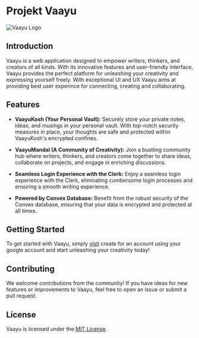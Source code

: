 # Projekt Vaayu

![Vaayu Logo](https://utfs.io/f/1066f37a-db10-4411-8c2d-276c1c868ad7-5nw9l7.png)

## Introduction

Vaayu is a web application designed to empower writers, thinkers, and creators of all kinds. With its innovative features and user-friendly interface, Vaayu provides the perfect platform for unleashing your creativity and expressing yourself freely. With exceptional UI and UX Vaayu aims at providing best user experince for connecting, creating and collaborating. 

## Features

- **VaayuKosh (Your Personal Vault):** Securely store your private notes, ideas, and musings in your personal vault. With top-notch security measures in place, your thoughts are safe and protected within VaayuKosh's encrypted confines.
  
- **VaayuMandal (A Community of Creativity):** Join a bustling community hub where writers, thinkers, and creators come together to share ideas, collaborate on projects, and engage in enriching discussions.

- **Seamless Login Experience with the Clerk:** Enjoy a seamless login experience with the Clerk, eliminating cumbersome login processes and ensuring a smooth writing experience.

- **Powered by Convex Database:** Benefit from the robust security of the Convex database, ensuring that your data is encrypted and protected at all times.

## Getting Started

To get started with Vaayu, simply [visit](https://projekt-vaayu.vercel.app) create for an account using your google account and start unleashing your creativity today!

## Contributing

We welcome contributions from the community! If you have ideas for new features or improvements to Vaayu, feel free to open an issue or submit a pull request.

## License

Vaayu is licensed under the [MIT License](https://opensource.org/licenses/MIT).
